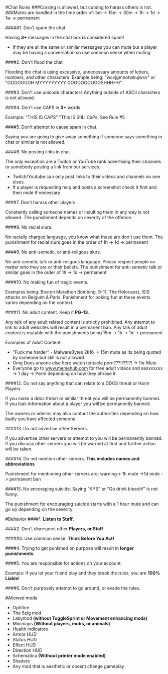 #Chat Rules
###Cursing is allowed, but cursing to harass others is not.
###Mutes are handled in the time order of: 5m -> 15m -> 30m -> 1h -> 1d -> 1w -> permanent

#####1. Don't spam the chat

Having **3+** messages in the chat box **is** considered spam!

* If they are all the same or similar messages you can mute but a player may be having a conversation so use common sense when muting

####2. Don't flood the chat

Flooding the chat is using excessive, unnecessary amounts of letters, numbers, and other characters. Example being: "wcvjgmnotwkujwcv" or "OOOOOOOH MYYYYYYYYY GOOOOOOOOOSHHHHH".

####3. Don't use unicode characters
Anything outside of ASCII characters is not allowed.

####4. Don't use CAPS in **3+** words 

Example: "THIS IS CAPS" "ThIs IS StILl CaPs, See Rule #5

####5. Don't attempt to cause spam in chat.

Saying you are going to give away something if someone says something in chat or similar is not allowed.

####6. No posting links in chat

The only exception are a Twitch or YouTube rank advertising their channels or somebody posting a link from our services.

* Twitch/Youtube can only post links to their videos and channels no one elses.
* If a player is requesting help and posts a screenshot check it first and then mute if necessary

####7. Don't harass other players.

Constantly calling someone names or insulting them in any way is not allowed.
The punsihment depends on severity of the offence.

####8. No racial slurs. 

No racially charged language, you know what these are don't use them.
The punishment for racial slurs goes in the order of 1h -> 1d -> permanent

####9. No anti-semetic, or anti-religous slurs.

No anti-semetic talk or anti-religous language.
Please respect people no matter who they are or their beliefs.
The punishment for anti-semetic talk or similar goes in the order of 1h -> 1d -> permanent

####10. No making fun of tragic events.

Examples being: Boston Marathon Bombing, 9-11, The Holocaust, ISIS attacks on Belguim & Paris.
Punishment for poking fun at these events varies depending on the context.

####11. No adult content. Keep it **PG-13**. 

Any talk of any adult related content is strictly prohibited.
Any attempt to link to adult websites will result in a permanent ban.
Any talk of adult content is mutable with the punishments being 15m -> 1h -> 1d -> permanent

Examples of Adult Content

* "Fuck me harder" - MalwareBytes 2k16 -> 15m mute as its being quoted by someone but still is not allowed
* Omg Does anyone else here watch tentacle porn???!?!?!?! -> 1hr Mute
* Everyone go to www.memehub.com for free adult videos and sexxxxxxx -> 1 day -> Perm depending on how they phrase it. 

####12. Do not say anything that can relate to a DDOS threat or Harm Players

If you make a ddos threat or similar threat you will be permanently banned.
If you leak information about a player you will be permanently banned.

The owners or admins may also contact the authorities depending on how badly you have affected someone

####13. Do not advertise other Servers.

if you advertise other servers or attempt to you will be permanently banned.
If you discuss other servers you will be warned at first and further action will be taken.
 
####14. Do not mention other servers. **This includes names and abbreviations**

Punishment for mentioning other servers are: warning-> 1h mute ->1d mute -> permanent ban

####15. No encoraging suicide. Saying "KYS" or "Go drink bleach!" is not funny.

The punishment for encouraging suicide starts with a 1 hour mute and can go up depending on
the severity.

#Behavior
####1. **Listen to Staff**.

####2. Don't disrespect other **Players, or Staff**

#####3. Use common sense. **Think Before You Act!**

####4. Trying to get punished on purpose will result in **longer punishments**.

####5. You are responsible for actions on your account. 

Example: If you let your friend play and they break the rules, you are **100% Liable!**

####6. Don't purposely attempt to go around, or evade the rules.

#Allowed mods

* Optifine
* The 5zig mod
* Labymod **(without ToggleSprint or Movement enhancing mods)**
* Minimaps **(Without players, mobs, or animals)**
* Health indicators
* Armor HUD
* Status HUD
* Effect HUD
* Direction HUD
* Schematica **(Without printer mode enabled)**
* Shaders
* Any mod that is aesthetic or doesnt change gameplay



